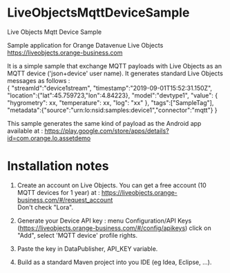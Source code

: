 # LiveObjectsMqttDeviceSample
Live Objects Mqtt Device Sample

Sample application for Orange Datavenue Live Objects <a>https://liveobjects.orange-business.com</a>

It is a simple sample that exchange MQTT payloads with Live Objects as an MQTT device ('json+device' user name).
It generates standard Live Objects messages as follows :<br>
 	{
		"streamId":"device1stream",
		"timestamp":"2019-09-01T15:52:31.150Z",
		"location":{"lat":45.759723,"lon":4.84223},
		"model":"devtype1",
		"value":
		{
			"hygrometry": xx,
			"temperature": xx,
			"log": "xx"
		},
		"tags":["SampleTag"],
		"metadata":{"source":"urn:lo:nsid:samples:device1","connector":"mqtt"}
	}

This sample generates the same kind of payload as the Android app available at : 
<a>https://play.google.com/store/apps/details?id=com.orange.lo.assetdemo</a>
<br>


<h1> Installation notes </h1>

1) Create an account on Live Objects. You can get a free account (10 MQTT devices for 1 year) at : <a>https://liveobjects.orange-business.com/#/request_account</a> <br>
Don't check "Lora".

2) Generate your Device API key : menu Configuration/API Keys (<a>https://liveobjects.orange-business.com/#/config/apikeys</a>) click on "Add", select 'MQTT device' profile rights.

3) Paste the key in DataPublisher, API_KEY variable.

4) Build as a standard Maven project into you IDE (eg Idea, Eclipse, ...).


